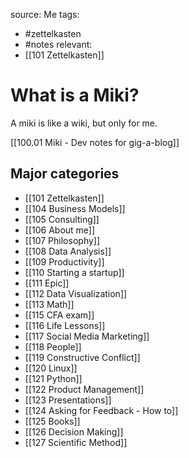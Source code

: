 source: Me
tags:
- #zettelkasten
- #notes
relevant:
- [[101 Zettelkasten]]

# What is a Miki?

A miki is like a wiki, but only for me.

[[100.01 Miki - Dev notes for gig-a-blog]]

## Major categories
- [[101 Zettelkasten]]
- [[104 Business Models]]
- [[105 Consulting]]
- [[106 About me]]
- [[107 Philosophy]]
- [[108 Data Analysis]]
- [[109 Productivity]]
- [[110 Starting a startup]]
- [[111 Epic]]
- [[112 Data Visualization]]
- [[113 Math]]
- [[115 CFA exam]]
- [[116 Life Lessons]]
- [[117 Social Media Marketing]]
- [[118 People]]
- [[119 Constructive Conflict]]
- [[120 Linux]]
- [[121 Python]]
- [[122 Product Management]]
- [[123 Presentations]]
- [[124 Asking for Feedback - How to]]
- [[125 Books]]
- [[126 Decision Making]]
- [[127 Scientific Method]]

